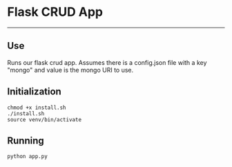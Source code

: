 # Flask CRUD App
----------------

Use
-----
Runs our flask crud app.
Assumes there is a config.json file with a key "mongo" and value is the mongo URI to use.

Initialization
--------------
```
chmod +x install.sh
./install.sh
source venv/bin/activate
```

Running
--------
```
python app.py
```


